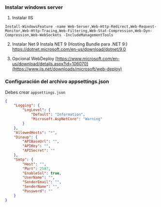 ### Instalar windows server


1. Instalar IIS 
 ```
 Install-WindowsFeature -name Web-Server,Web-Http-Redirect,Web-Request-Monitor,Web-Http-Tracing,Web-Filtering,Web-Stat-Compression,Web-Dyn-Compression,Web-WebSockets -IncludeManagementTools
 ```
2. Instalar Net 9
 Instala NET 9 (Hosting Bundle para .NET 9:) https://dotnet.microsoft.com/en-us/download/dotnet/9.0

3. Opcional WebDeploy
    [https://www.microsoft.com/en-us/download/details.aspx?id=106070](https://www.iis.net/downloads/microsoft/web-deploy)


### Configuración del archivo appsettings.json
Debes crear  `appsettings.json`  
```json
{
    "Logging": {
        "LogLevel": {
            "Default": "Information",
            "Microsoft.AspNetCore": "Warning"
        }
    },
    "AllowedHosts": "*",
    "Dinaup": {
        "APIBaseUrl": "",
        "APIKey": "",
        "APISecret": ""
    },
    "Smtp": {
        "Host": "",
        "Port": 2587,
        "EnableSsl": true,
        "UserName": "",
        "SenderEmail": "",
        "SenderName": "",
        "Password": ""
    }
}
```
 

